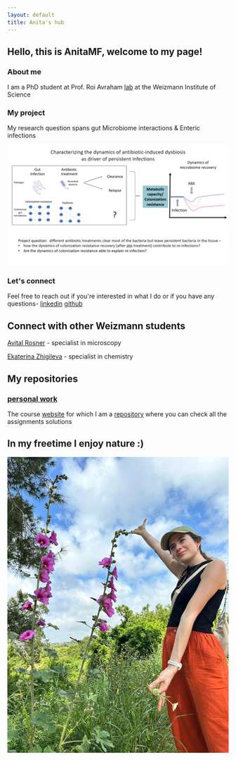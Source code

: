 ```yaml
---
layout: default
title: Anita's hub
---
```


## Hello, this is AnitaMF, welcome to my page!
### About me 
I am a PhD student at Prof. Roi Avraham [lab](https://www.weizmann.ac.il/dept/irb/avraham/avraham-lab-homepage) at the Weizmann Institute of Science 

### My project 
My research question spans gut Microbiome interactions & Enteric infections

![](/projectQuestion.PNG)

### Let's connect 
Feel free to reach out if you're interested in what I do or if you have any questions- [linkedin](https://www.linkedin.com/in/ana-mejia-fleisacher-546113290/) [github](https://github.com/AnitaMF/AnitaMF.github.io/)

## Connect with other Weizmann students 
[Avital Rosner](https://avitalrosner.github.io/) - specialist in microscopy 

[Ekaterina Zhigileva](https://katyazhi.github.io/) - specialist in chemistry 

## My repositories 
### [personal work](/https://github.com/AnitaMF/AnitaMF.github.io)
The course [website](https://github.com/szabgab/wis-python-course-2024-04?tab=readme-ov-file) for which I am a [repository](/https://github.com/AnitaMF/python_assignments.github.io/tree/main/Assignments) where you can check all the assignments solutions 


## In my freetime I enjoy nature :) 
![](/MY_PIC.jpeg)
